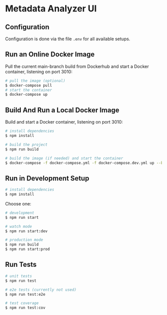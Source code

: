 # Metadata Analyzer UI

## Configuration

Configuration is done via the file `.env` for all available setups.

## Run an Online Docker Image

Pull the current main-branch build from Dockerhub and start a Docker container, listening on port 3010:
```bash
# pull the image (optional)
$ docker-compose pull
# start the container
$ docker-compose up
```

## Build And Run a Local Docker Image

Build and start a Docker container, listening on port 3010:
```bash
# install dependencies
$ npm install

# build the project
$ npm run build

# build the image (if needed) and start the container
$ docker-compose -f docker-compose.yml -f docker-compose.dev.yml up --build
```

## Run in Development Setup

```bash
# install dependencies
$ npm install
```
Choose one:
```bash
# development
$ npm run start

# watch mode
$ npm run start:dev

# production mode
$ npm run build
$ npm run start:prod
```

## Run Tests

```bash
# unit tests
$ npm run test

# e2e tests (currently not used)
$ npm run test:e2e

# test coverage
$ npm run test:cov
```